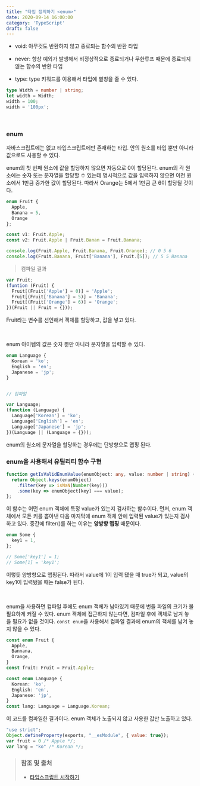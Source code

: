 ```yaml
---
title: "타입 정의하기 <enum>"
date: 2020-09-14 16:00:00
category: 'TypeScript'
draft: false
---
```


- void: 아무것도 반환하지 않고 종료되는 함수의 반환 타입

- never: 항상 예외가 발생해서 비정상적으로 종료되거나 무한루프 때문에 종료되지 않는 함수의 반환 타입

- type: type 키워드를 이용해서 타입에 별칭을 줄 수 있다.

```ts
type Width = number | string;
let width = Width;
width = 100;
width = '100px';
```

<br>

### enum

자바스크립트에는 없고 타입스크립트에만 존재하는 타입. 안의 원소를 타입 뿐만 아니라 값으로도 사용할 수 있다.

enum의 첫 번째 원소에 값을 할당하지 않으면 자동으로 0이 할당된다. enum의 각 원소에는 숫자 또는 문자열을 할당할 수 있는데 명시적으로 값을 입력하지 않으면 이전 원소에서 1만큼 증가한 값이 할당된다. 따라서 Orange는 5에서 1만큼 큰 6이 할당될 것이다.

```ts
enum Fruit {
  Apple,
  Banana = 5,
  Orange
};

const v1: Fruit.Apple;
const v2: Fruit.Apple | Fruit.Banan = Fruit.Banana;

console.log(Fruit.Apple, Fruit.Banana, Fruit.Orange); // 0 5 6
console.log(Fruit.Banana, Fruit['Banana'], Fruit.[5]); // 5 5 Banana
```

> 컴파일 결과

```js
var Fruit;
(funtion (Fruit) {
  Fruit[(Fruit['Apple'] = 0)] = 'Apple';
  Fruit[(Fruit['Banana'] = 5)] = 'Banana';
  Fruit[(Fruit['Orange'] = 6)] = 'Orange';
})(Fruit || Fruit = {}));
```

Fruit라는 변수를 선언해서 객체를 할당하고, 값을 넣고 있다.

<br>

enum 아이템의 값은 숫자 뿐만 아니라 문자열을 입력할 수 있다.	

```ts
enum Language {
  Korean = 'ko';
  English = 'en';
  Japanese = 'jp';
}


// 컴파일

var Language;
(function (Language) {
  Language['Korean'] = 'ko';
  Language['English'] = 'en';
  Language['Japanese'] = 'jp';
})(Language || (Language = {}));
```

enum의 원소에 문자열을 할당하는 경우에는 단방향으로 맵핑 된다.

### enum을 사용해서 유틸리티 함수 구현

```ts
function getIsValidEnumValue(enumObject: any, value: number | string) {
  return Object.keys(enumObject)
    .filter(key => isNaN(Number(key)))
    .some(key => enumObject[key] === value);
};
```

이 함수는 어떤 enum 객체에 특정 value가 있는지 검사하는 함수이다. 먼저, enum 객체에서 모든 키를 뽑아낸 다음 마지막에 enum 객체 안에 입력된 value가 있는지 검사하고 있다. 중간에 filter()를 하는 이유는 **양방향 맵핑** 때문이다.

```ts
enum Some {
  key1 = 1,
};

// Some['key1'] = 1;
// Some[1] = 'key1';
```

이렇듯 양방향으로 맵핑된다. 따라서 value에 1이 입력 됐을 때 true가 되고, value의 key1이 입력됐을 때는 false가 된다.

<br>

enum을 사용하면 컴파일 후에도 enum 객체가 남아있기 때문에 번들 파일의 크기가 불필요하게 커질 수 있다. enum 객체에 접근하지 않는다면, 컴파일 후에 객체로 남겨 놓을 필요가 없을 것이다. `const enum`을 사용해서 컴파일 결과에 enum의 객체를 남겨 놓지 않을 수 있다.

```ts
const enum Fruit {
  Apple,
  Bannana,
  Orange,
}
const fruit: Fruit = Fruit.Apple;

const enum Language {
  Korean: 'ko',
  English: 'en',
  Japanese: 'jp',
}
const lang: Language = Language.Korean;
```

이 코드를 컴파일한 결과이다. enum 객체가 노출되지 않고 사용한 값만 노출하고 있다.

```js
"use strict";
Object.defineProperty(exports, "__esModule", { value: true});
var fruit = 0 /* Apple */;
var lang = "ko" /* Korean */;
```



> ### 참조 및 출처
>
> - [타입스크립트 시작하기](https://www.inflearn.com/course/%ED%83%80%EC%9E%85%EC%8A%A4%ED%81%AC%EB%A6%BD%ED%8A%B8-%EC%8B%9C%EC%9E%91%ED%95%98%EA%B8%B0/dashboard)

